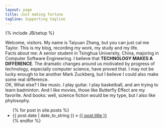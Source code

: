 ```yaml
---
layout: page
title: Just making fortune
tagline: Supporting tagline
---
```

{% include JB/setup %}

Welcome, visitors. My name is Taiyuan Zhang, but you can just cal me Taylor. This is my blog, recording my work, my study and my life.   
Facts about me: A senior student in Tsinghua University, China, majoring in Computer Software Engineering. I believe that **TECHNOLOGY MAKES A DIFFERENCE**. The dramatic changes around us motivated by progress of technology, especially computer science, have proved that. I may not be lucky enough to be another Mark Zuckberg, but I believe I could also make some real difference.   
OK, What else? I like music. I play guitar. I play basketball, and am trying to learn badminton. And I like movies, those like Butterfly Effect are my favorite. And books: well, science fiction would be my type, but I also like phylosophy.  

<ul class="posts">
  {% for post in site.posts %}
    <li><span>{{ post.date | date_to_string }}</span> &raquo; <a href="{{ BASE_PATH }}{{ post.url }}">{{ post.title }}</a></li>
  {% endfor %}
</ul>




